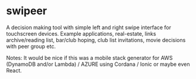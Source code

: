 # swipeer

A decision making tool with simple left and right swipe interface for touchscreen devices. Example applications, real-estate, links archive/reading list, bar/club hoping, club list invitations, movie decisions with peer group etc.

Notes:
It would be nice if this was a mobile stack generator for AWS (DynamoDB and/or Lambda) / AZURE using Cordana / Ionic or maybe even React.